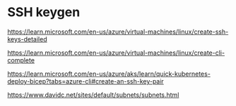 # SSH keygen
https://learn.microsoft.com/en-us/azure/virtual-machines/linux/create-ssh-keys-detailed

https://learn.microsoft.com/en-us/azure/virtual-machines/linux/create-cli-complete

https://learn.microsoft.com/en-us/azure/aks/learn/quick-kubernetes-deploy-bicep?tabs=azure-cli#create-an-ssh-key-pair


https://www.davidc.net/sites/default/subnets/subnets.html